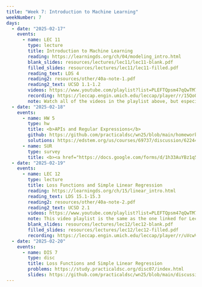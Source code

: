 ```yaml
---
title: "Week 7: Introduction to Machine Learning"
weekNumber: 7
days:
  - date: "2025-02-17"
    events:
      - name: LEC 11
        type: lecture
        title: Introduction to Machine Learning
        reading: https://learningds.org/ch/04/modeling_intro.html
        blank_slides: resources/lectures/lec11/lec11-blank.pdf
        filled_slides: resources/lectures/lec11/lec11-filled.pdf
        reading_text: LDS 4
        reading2: resources/other/40a-note-1.pdf
        reading2_text: UCSD 1.1-1.2
        videos: https://www.youtube.com/playlist?list=PLEFTQpsm47qQwTM7yz0XwaVOn54ooevNp
        recording: https://leccap.engin.umich.edu/leccap/player/r/15QoQS
        note: Watch all of the videos in the playlist above, but especially <a href="https://youtu.be/NSIEP74ifyg?feature=shared">the first one</a>, as it covers a derivation that we ran out of time for in lecture but is relevant to upcoming discussions, homeworks, and exams.
  - date: "2025-02-18"
    events:
      - name: HW 5
        type: hw
        title: <b>APIs and Regular Expressions</b>
        github: https://github.com/practicaldsc/wn25/blob/main/homeworks/hw05/hw05.ipynb
        solutions: https://edstem.org/us/courses/69737/discussion/6224427
      - name: SUR
        type: survey
        title: <b><a href="https://docs.google.com/forms/d/1h33AuYBz1q5KhKQ6u7J7Ews7UcX9BnqM5-M3qpaJ4cI/preview">Pre-Midterm Survey</a></b>
  - date: "2025-02-19"
    events:
      - name: LEC 12
        type: lecture
        title: Loss Functions and Simple Linear Regression
        reading: https://learningds.org/ch/15/linear_intro.html
        reading_text: LDS 15.1-15.3
        reading2: resources/other/40a-note-2.pdf
        reading2_text: UCSD 2.1
        videos: https://www.youtube.com/playlist?list=PLEFTQpsm47qQwTM7yz0XwaVOn54ooevNp
        note: This video playlist is the same as the one linked for Lecture 11.
        blank_slides: resources/lectures/lec12/lec12-blank.pdf
        filled_slides: resources/lectures/lec12/lec12-filled.pdf
        recording: https://leccap.engin.umich.edu/leccap/player/r/uVcwV8
  - date: "2025-02-20"
    events:
      - name: DIS 7
        type: disc
        title: Loss Functions and Simple Linear Regression
        problems: https://study.practicaldsc.org/disc07/index.html
        slides: https://github.com/practicaldsc/wn25/blob/main/discussions/disc07/disc07.ipynb
---
```

